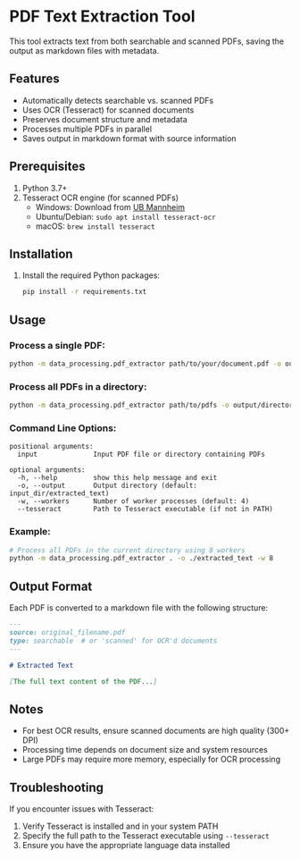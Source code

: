 # PDF Text Extraction Tool

This tool extracts text from both searchable and scanned PDFs, saving the output as markdown files with metadata.

## Features

- Automatically detects searchable vs. scanned PDFs
- Uses OCR (Tesseract) for scanned documents
- Preserves document structure and metadata
- Processes multiple PDFs in parallel
- Saves output in markdown format with source information

## Prerequisites

1. Python 3.7+
2. Tesseract OCR engine (for scanned PDFs)
   - Windows: Download from [UB Mannheim](https://github.com/UB-Mannheim/tesseract/wiki)
   - Ubuntu/Debian: `sudo apt install tesseract-ocr`
   - macOS: `brew install tesseract`

## Installation

1. Install the required Python packages:
   ```bash
   pip install -r requirements.txt
   ```

## Usage

### Process a single PDF:
```bash
python -m data_processing.pdf_extractor path/to/your/document.pdf -o output/directory
```

### Process all PDFs in a directory:
```bash
python -m data_processing.pdf_extractor path/to/pdfs -o output/directory
```

### Command Line Options:
```
positional arguments:
  input              Input PDF file or directory containing PDFs

optional arguments:
  -h, --help         show this help message and exit
  -o, --output       Output directory (default: input_dir/extracted_text)
  -w, --workers      Number of worker processes (default: 4)
  --tesseract        Path to Tesseract executable (if not in PATH)
```

### Example:
```bash
# Process all PDFs in the current directory using 8 workers
python -m data_processing.pdf_extractor . -o ./extracted_text -w 8
```

## Output Format

Each PDF is converted to a markdown file with the following structure:

```markdown
---
source: original_filename.pdf
type: searchable  # or 'scanned' for OCR'd documents
---

# Extracted Text

[The full text content of the PDF...]
```

## Notes

- For best OCR results, ensure scanned documents are high quality (300+ DPI)
- Processing time depends on document size and system resources
- Large PDFs may require more memory, especially for OCR processing

## Troubleshooting

If you encounter issues with Tesseract:
1. Verify Tesseract is installed and in your system PATH
2. Specify the full path to the Tesseract executable using `--tesseract`
3. Ensure you have the appropriate language data installed
